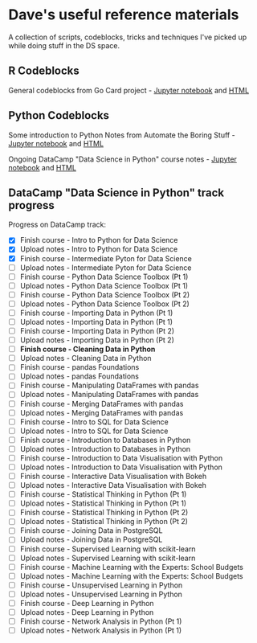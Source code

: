 # Dave's useful reference materials

A collection of scripts, codeblocks, tricks and techniques I've picked up while doing stuff in the DS space.

## R Codeblocks

General codeblocks from Go Card project - [Jupyter notebook](https://github.com/TheDataStarter/general_reference/blob/master/Data%20Science%20-%20R%20codeblocks%20that%20are%20super%20useful%20-%20Dave%20Ainscough.ipynb) and [HTML](https://github.com/TheDataStarter/general_reference/blob/master/Data%20Science%20-%20R%20codeblocks%20that%20are%20super%20useful%20-%20Dave%20Ainscough.html)

## Python Codeblocks

Some introduction to Python Notes from Automate the Boring Stuff - [Jupyter notebook](https://github.com/TheDataStarter/general_reference/blob/master/Dave%20-%20Automate%20the%20Boring%20Stuff.ipynb) and [HTML](https://github.com/TheDataStarter/general_reference/blob/master/Dave%20-%20Automate%20the%20Boring%20Stuff.html)

Ongoing DataCamp "Data Science in Python" course notes - [Jupyter notebook](https://github.com/TheDataStarter/general_reference/blob/master/DataCamp%20-%20Python%20for%20Data%20Science%20track.ipynb) and [HTML](https://github.com/TheDataStarter/general_reference/blob/master/DataCamp%20-%20Python%20for%20Data%20Science%20track.html)

## DataCamp "Data Science in Python" track progress

Progress on DataCamp track:
- [x] Finish course - Intro to Python for Data Science
- [X] Upload notes - Intro to Python for Data Science
- [X] Finish course - Intermediate Pyton for Data Science
- [ ] Upload notes - Intermediate Pyton for Data Science
- [ ] Finish course - Python Data Science Toolbox (Pt 1)
- [ ] Upload notes - Python Data Science Toolbox (Pt 1)
- [ ] Finish course - Python Data Science Toolbox (Pt 2)
- [ ] Upload notes - Python Data Science Toolbox (Pt 2)
- [ ] Finish course - Importing Data in Python (Pt 1)
- [ ] Upload notes - Importing Data in Python (Pt 1)
- [ ] Finish course - Importing Data in Python (Pt 2)
- [ ] Upload notes - Importing Data in Python (Pt 2)
- [ ] **Finish course - Cleaning Data in Python**
- [ ] Upload notes - Cleaning Data in Python
- [ ] Finish course - pandas Foundations
- [ ] Upload notes - pandas Foundations
- [ ] Finish course - Manipulating DataFrames with pandas
- [ ] Upload notes - Manipulating DataFrames with pandas
- [ ] Finish course - Merging DataFrames with pandas
- [ ] Upload notes - Merging DataFrames with pandas
- [ ] Finish course - Intro to SQL for Data Science
- [ ] Upload notes - Intro to SQL for Data Science
- [ ] Finish course - Introduction to Databases in Python
- [ ] Upload notes - Introduction to Databases in Python
- [ ] Finish course - Introduction to Data Visualisation with Python
- [ ] Upload notes - Introduction to Data Visualisation with Python
- [ ] Finish course - Interactive Data Visualisation with Bokeh
- [ ] Upload notes - Interactive Data Visualisation with Bokeh
- [ ] Finish course - Statistical Thinking in Python (Pt 1)
- [ ] Upload notes - Statistical Thinking in Python (Pt 1)
- [ ] Finish course - Statistical Thinking in Python (Pt 2)
- [ ] Upload notes - Statistical Thinking in Python (Pt 2)
- [ ] Finish course - Joining Data in PostgreSQL
- [ ] Upload notes - Joining Data in PostgreSQL
- [ ] Finish course - Supervised Learning with scikit-learn
- [ ] Upload notes - Supervised Learning with scikit-learn
- [ ] Finish course - Machine Learning with the Experts: School Budgets
- [ ] Upload notes - Machine Learning with the Experts: School Budgets
- [ ] Finish course - Unsupervised Learning in Python
- [ ] Upload notes - Unsupervised Learning in Python
- [ ] Finish course - Deep Learning in Python
- [ ] Upload notes - Deep Learning in Python
- [ ] Finish course - Network Analysis in Python (Pt 1)
- [ ] Upload notes - Network Analysis in Python (Pt 1)

